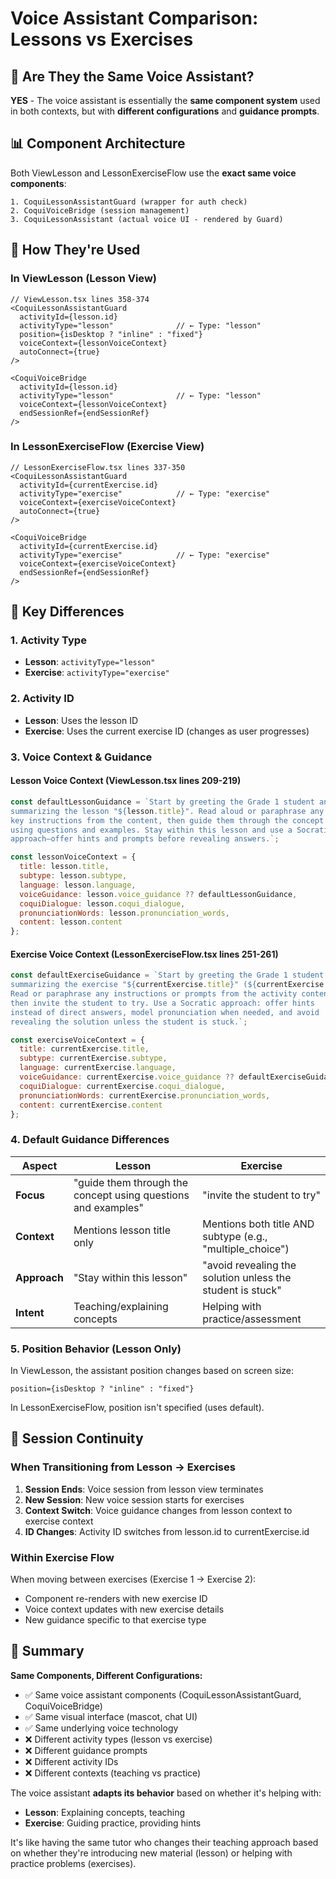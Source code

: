 # Voice Assistant Comparison: Lessons vs Exercises

## 🎤 Are They the Same Voice Assistant?

**YES** - The voice assistant is essentially the **same component system** used in both contexts, but with **different configurations** and **guidance prompts**.

## 📊 Component Architecture

Both ViewLesson and LessonExerciseFlow use the **exact same voice components**:

```
1. CoquiLessonAssistantGuard (wrapper for auth check)
2. CoquiVoiceBridge (session management)
3. CoquiLessonAssistant (actual voice UI - rendered by Guard)
```

## 🔄 How They're Used

### In ViewLesson (Lesson View)
```tsx
// ViewLesson.tsx lines 358-374
<CoquiLessonAssistantGuard
  activityId={lesson.id}
  activityType="lesson"              // ← Type: "lesson"
  position={isDesktop ? "inline" : "fixed"}
  voiceContext={lessonVoiceContext}
  autoConnect={true}
/>

<CoquiVoiceBridge
  activityId={lesson.id}
  activityType="lesson"              // ← Type: "lesson"
  voiceContext={lessonVoiceContext}
  endSessionRef={endSessionRef}
/>
```

### In LessonExerciseFlow (Exercise View)
```tsx
// LessonExerciseFlow.tsx lines 337-350
<CoquiLessonAssistantGuard
  activityId={currentExercise.id}
  activityType="exercise"            // ← Type: "exercise"
  voiceContext={exerciseVoiceContext}
  autoConnect={true}
/>

<CoquiVoiceBridge
  activityId={currentExercise.id}
  activityType="exercise"            // ← Type: "exercise"
  voiceContext={exerciseVoiceContext}
  endSessionRef={endSessionRef}
/>
```

## 🎯 Key Differences

### 1. Activity Type
- **Lesson**: `activityType="lesson"`
- **Exercise**: `activityType="exercise"`

### 2. Activity ID
- **Lesson**: Uses the lesson ID
- **Exercise**: Uses the current exercise ID (changes as user progresses)

### 3. Voice Context & Guidance

#### Lesson Voice Context (ViewLesson.tsx lines 209-219)
```javascript
const defaultLessonGuidance = `Start by greeting the Grade 1 student and
summarizing the lesson "${lesson.title}". Read aloud or paraphrase any
key instructions from the content, then guide them through the concept
using questions and examples. Stay within this lesson and use a Socratic
approach—offer hints and prompts before revealing answers.`;

const lessonVoiceContext = {
  title: lesson.title,
  subtype: lesson.subtype,
  language: lesson.language,
  voiceGuidance: lesson.voice_guidance ?? defaultLessonGuidance,
  coquiDialogue: lesson.coqui_dialogue,
  pronunciationWords: lesson.pronunciation_words,
  content: lesson.content
};
```

#### Exercise Voice Context (LessonExerciseFlow.tsx lines 251-261)
```javascript
const defaultExerciseGuidance = `Start by greeting the Grade 1 student and
summarizing the exercise "${currentExercise.title}" (${currentExercise.subtype}).
Read or paraphrase any instructions or prompts from the activity content,
then invite the student to try. Use a Socratic approach: offer hints
instead of direct answers, model pronunciation when needed, and avoid
revealing the solution unless the student is stuck.`;

const exerciseVoiceContext = {
  title: currentExercise.title,
  subtype: currentExercise.subtype,
  language: currentExercise.language,
  voiceGuidance: currentExercise.voice_guidance ?? defaultExerciseGuidance,
  coquiDialogue: currentExercise.coqui_dialogue,
  pronunciationWords: currentExercise.pronunciation_words,
  content: currentExercise.content
};
```

### 4. Default Guidance Differences

| Aspect | Lesson | Exercise |
|--------|--------|----------|
| **Focus** | "guide them through the concept using questions and examples" | "invite the student to try" |
| **Context** | Mentions lesson title only | Mentions both title AND subtype (e.g., "multiple_choice") |
| **Approach** | "Stay within this lesson" | "avoid revealing the solution unless the student is stuck" |
| **Intent** | Teaching/explaining concepts | Helping with practice/assessment |

### 5. Position Behavior (Lesson Only)
In ViewLesson, the assistant position changes based on screen size:
```tsx
position={isDesktop ? "inline" : "fixed"}
```
In LessonExerciseFlow, position isn't specified (uses default).

## 🔗 Session Continuity

### When Transitioning from Lesson → Exercises

1. **Session Ends**: Voice session from lesson view terminates
2. **New Session**: New voice session starts for exercises
3. **Context Switch**: Voice guidance changes from lesson context to exercise context
4. **ID Changes**: Activity ID switches from lesson.id to currentExercise.id

### Within Exercise Flow

When moving between exercises (Exercise 1 → Exercise 2):
- Component re-renders with new exercise ID
- Voice context updates with new exercise details
- New guidance specific to that exercise type

## 📝 Summary

**Same Components, Different Configurations:**
- ✅ Same voice assistant components (CoquiLessonAssistantGuard, CoquiVoiceBridge)
- ✅ Same visual interface (mascot, chat UI)
- ✅ Same underlying voice technology
- ❌ Different activity types (lesson vs exercise)
- ❌ Different guidance prompts
- ❌ Different activity IDs
- ❌ Different contexts (teaching vs practice)

The voice assistant **adapts its behavior** based on whether it's helping with:
- **Lesson**: Explaining concepts, teaching
- **Exercise**: Guiding practice, providing hints

It's like having the same tutor who changes their teaching approach based on whether they're introducing new material (lesson) or helping with practice problems (exercises).